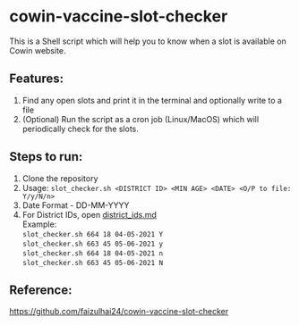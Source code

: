 # cowin-vaccine-slot-checker
This is a Shell script which will help you to know when a slot is available on Cowin website.

## Features:
1. Find any open slots and print it in the terminal and optionally write to a file
2. (Optional) Run the script as a cron job (Linux/MacOS) which will periodically check for the slots.

## Steps to run:
1. Clone the repository
2. Usage: ```slot_checker.sh <DISTRICT ID> <MIN AGE> <DATE> <O/P to file: Y/y/N/n>```
3. Date Format - DD-MM-YYYY
4. For District IDs, open [district_ids.md](https://github.com/hiakki/covid_helper/blob/master/district_lists.md)
<br />Example: 
<br />```slot_checker.sh 664 18 04-05-2021 Y```
<br />```slot_checker.sh 663 45 05-06-2021 y```
<br />```slot_checker.sh 664 18 04-05-2021 n```
<br />```slot_checker.sh 663 45 05-06-2021 N```

## Reference:
https://github.com/faizulhai24/cowin-vaccine-slot-checker
